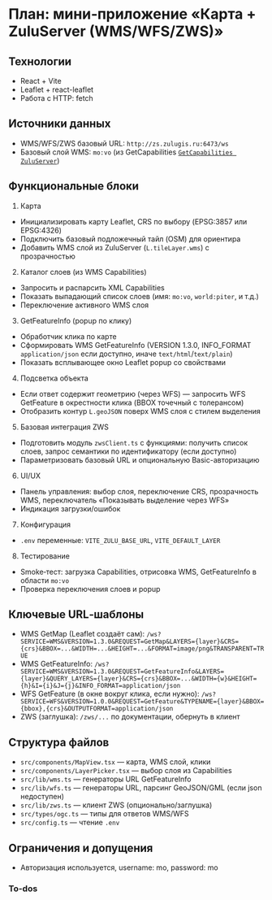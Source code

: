 <!-- c6cc3b7a-0664-482c-8227-557d7a3380d8 c62625b8-a527-4084-8aa5-66a1161de95b -->
# План: мини‑приложение «Карта + ZuluServer (WMS/WFS/ZWS)»

## Технологии

- React + Vite
- Leaflet + react-leaflet
- Работа с HTTP: fetch

## Источники данных

- WMS/WFS/ZWS базовый URL: `http://zs.zulugis.ru:6473/ws`
- Базовый слой WMS: `mo:vo` (из GetCapabilities [`GetCapabilities ZuluServer`](http://zs.zulugis.ru:6473/ws?SERVICE=WMS&VERSION=1.3.0&REQUEST=GetCapabilities))

## Функциональные блоки

1) Карта

- Инициализировать карту Leaflet, CRS по выбору (EPSG:3857 или EPSG:4326)
- Подключить базовый подложечный тайл (OSM) для ориентира
- Добавить WMS слой из ZuluServer (`L.tileLayer.wms`) с прозрачностью

2) Каталог слоев (из WMS Capabilities)

- Запросить и распарсить XML Capabilities
- Показать выпадающий список слоев (имя: `mo:vo`, `world:piter`, и т.д.)
- Переключение активного WMS слоя

3) GetFeatureInfo (popup по клику)

- Обработчик клика по карте
- Сформировать WMS GetFeatureInfo (VERSION 1.3.0, INFO_FORMAT `application/json` если доступно, иначе `text/html`/`text/plain`)
- Показать всплывающее окно Leaflet popup со свойствами

4) Подсветка объекта

- Если ответ содержит геометрию (через WFS) — запросить WFS GetFeature в окрестности клика (BBOX точечный с толерансом)
- Отобразить контур `L.geoJSON` поверх WMS слоя с стилем выделения

5) Базовая интеграция ZWS

- Подготовить модуль `zwsClient.ts` с функциями: получить список слоев, запрос семантики по идентификатору (если доступно)
- Параметризовать базовый URL и опциональную Basic-авторизацию

6) UI/UX

- Панель управления: выбор слоя, переключение CRS, прозрачность WMS, переключатель «Показывать выделение через WFS»
- Индикация загрузки/ошибок

7) Конфигурация

- `.env` переменные: `VITE_ZULU_BASE_URL`, `VITE_DEFAULT_LAYER`

8) Тестирование

- Smoke‑тест: загрузка Capabilities, отрисовка WMS, GetFeatureInfo в области `mo:vo`
- Проверка переключения слоев и popup

## Ключевые URL‑шаблоны

- WMS GetMap (Leaflet создаёт сам): `/ws?SERVICE=WMS&VERSION=1.3.0&REQUEST=GetMap&LAYERS={layer}&CRS={crs}&BBOX=...&WIDTH=...&HEIGHT=...&FORMAT=image/png&TRANSPARENT=TRUE`
- WMS GetFeatureInfo: `/ws?SERVICE=WMS&VERSION=1.3.0&REQUEST=GetFeatureInfo&LAYERS={layer}&QUERY_LAYERS={layer}&CRS={crs}&BBOX=...&WIDTH={w}&HEIGHT={h}&I={i}&J={j}&INFO_FORMAT=application/json`
- WFS GetFeature (в окне вокруг клика, если нужно): `/ws?SERVICE=WFS&VERSION=1.0.0&REQUEST=GetFeature&TYPENAME={layer}&BBOX={bbox},{crs}&OUTPUTFORMAT=application/json`
- ZWS (заглушка): `/zws/...` по документации, обернуть в клиент

## Структура файлов

- `src/components/MapView.tsx` — карта, WMS слой, клики
- `src/components/LayerPicker.tsx` — выбор слоя из Capabilities
- `src/lib/wms.ts` — генераторы URL GetFeatureInfo
- `src/lib/wfs.ts` — генераторы URL, парсинг GeoJSON/GML (если json недоступен)
- `src/lib/zws.ts` — клиент ZWS (опционально/заглушка)
- `src/types/ogc.ts` — типы для ответов WMS/WFS
- `src/config.ts` — чтение `.env`

## Ограничения и допущения

- Авторизация используется, username: mo, password: mo

### To-dos


